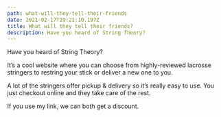 ```yaml
---
path: what-will-they-tell-their-friends
date: 2021-02-17T19:21:10.197Z
title: What will they tell their friends?
description: Have you heard of String Theory?
---
```

Have you heard of String Theory?

It’s a cool website where you can choose from highly-reviewed lacrosse stringers to restring your stick or deliver a new one to you.

A lot of the stringers offer pickup & delivery so it’s really easy to use. You just checkout online and they take care of the rest.

If you use my link, we can both get a discount.